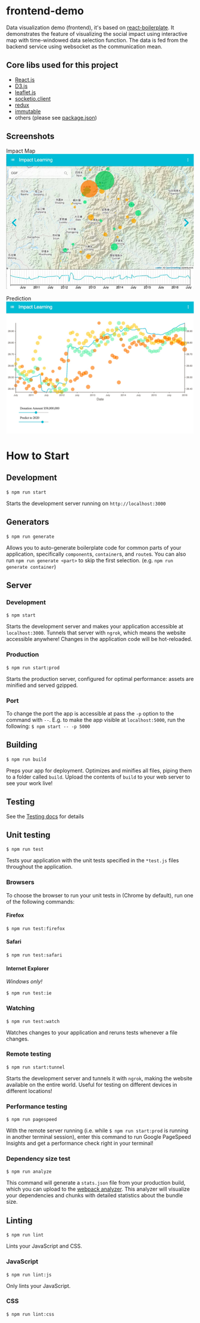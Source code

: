 # frontend-demo
Data visualization demo (frontend), it's based on [react-boilerplate](https://github.com/mxstbr/react-boilerplate). It demonstrates the feature of visualizing the social impact using interactive map with time-windowed data selection function. The data is fed from the backend service using websocket as the communication mean.

## Core libs used for this project

+ [React.js](https://facebook.github.io/react/)
+ [D3.js](https://d3js.org/)
+ [leaflet.js](http://leafletjs.com/)
+ [socketio.client](https://github.com/socketio/socket.io)
+ [redux](https://github.com/reactjs/redux)
+ [immutable](https://github.com/facebook/immutable-js)
+ others (please see [package.json](package.json))


## Screenshots

Impact Map
![Impact Map](IMG_5742.jpg)

Prediction
![Prediction](IMG_5743.jpg)

# How to Start

## Development

```Shell
$ npm run start
```

Starts the development server running on `http://localhost:3000`

## Generators

```Shell
$ npm run generate
```

Allows you to auto-generate boilerplate code for common parts of your
application, specifically `component`s, `container`s, and `route`s. You can
also run `npm run generate <part>` to skip the first selection. (e.g. `npm run
generate container`)

## Server

### Development

```Shell
$ npm start
```

Starts the development server and makes your application accessible at
`localhost:3000`. Tunnels that server with `ngrok`, which means the website
accessible anywhere! Changes in the application code will be hot-reloaded.

### Production

```Shell
$ npm run start:prod
```

Starts the production server, configured for optimal performance: assets are
minified and served gzipped.

### Port

To change the port the app is accessible at pass the `-p` option to the command
with `--`. E.g. to make the app visible at `localhost:5000`, run the following:
`$ npm start -- -p 5000`

## Building

```Shell
$ npm run build
```

Preps your app for deployment. Optimizes and minifies all files, piping them to
a folder called `build`. Upload the contents of `build` to your web server to
see your work live!

## Testing
See the [Testing docs](docs/testing) for details

## Unit testing

```Shell
$ npm run test
```

Tests your application with the unit tests specified in the `*test.js` files
throughout the application.

### Browsers

To choose the browser to run your unit tests in (Chrome by default), run one of
the following commands:

#### Firefox

```Shell
$ npm run test:firefox
```

#### Safari

```Shell
$ npm run test:safari
```

#### Internet Explorer

*Windows only!*

```Shell
$ npm run test:ie
```

### Watching

```Shell
$ npm run test:watch
```

Watches changes to your application and reruns tests whenever a file changes.

### Remote testing

```Shell
$ npm run start:tunnel
```
Starts the development server and tunnels it with `ngrok`, making the website
available on the entire world. Useful for testing on different devices in different locations!

### Performance testing

```Shell
$ npm run pagespeed
```

With the remote server running (i.e. while `$ npm run start:prod` is running in
another terminal session), enter this command to run Google PageSpeed Insights
and get a performance check right in your terminal!

### Dependency size test

```Shell
$ npm run analyze
```

This command will generate a `stats.json` file from your production build, which
you can upload to the [webpack analyzer](https://webpack.github.io/analyse/). This
analyzer will visualize your dependencies and chunks with detailed statistics
about the bundle size.

## Linting

```Shell
$ npm run lint
```

Lints your JavaScript and CSS.

### JavaScript

```Shell
$ npm run lint:js
```

Only lints your JavaScript.

### CSS

```Shell
$ npm run lint:css
```
